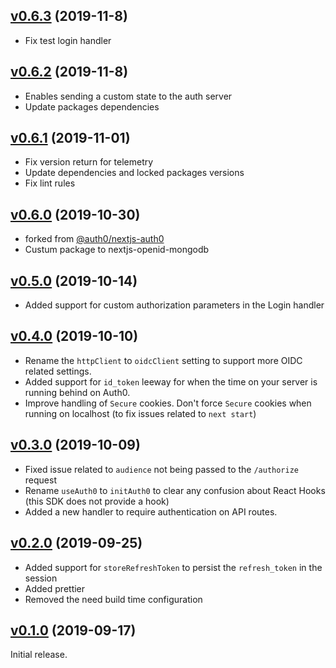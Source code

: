 ## [v0.6.3](https://github.com/ggallon/nextjs-openid-mongodb/tree/v0.6.3) (2019-11-8)

- Fix test login handler

## [v0.6.2](https://github.com/ggallon/nextjs-openid-mongodb/tree/v0.6.2) (2019-11-8)

- Enables sending a custom state to the auth server
- Update packages dependencies

## [v0.6.1](https://github.com/ggallon/nextjs-openid-mongodb/tree/v0.6.1) (2019-11-01)

- Fix version return for telemetry
- Update dependencies and locked packages versions
- Fix lint rules

## [v0.6.0](https://github.com/ggallon/nextjs-openid-mongodb/tree/v0.6.0) (2019-10-30)

- forked from [@auth0/nextjs-auth0](https://github.com/auth0/nextjs-auth0/)
- Custum package to nextjs-openid-mongodb

## [v0.5.0](https://github.com/ggallon/nextjs-openid-mongodb/tree/v0.5.0) (2019-10-14)

- Added support for custom authorization parameters in the Login handler

## [v0.4.0](https://github.com/ggallon/nextjs-openid-mongodb/tree/v0.4.0) (2019-10-10)

- Rename the `httpClient` to `oidcClient` setting to support more OIDC related settings.
- Added support for `id_token` leeway for when the time on your server is running behind on Auth0.
- Improve handling of `Secure` cookies. Don't force `Secure` cookies when running on localhost (to fix issues related to `next start`)

## [v0.3.0](https://github.com/ggallon/nextjs-openid-mongodb/tree/v0.3.0) (2019-10-09)

- Fixed issue related to `audience` not being passed to the `/authorize` request
- Rename `useAuth0` to `initAuth0` to clear any confusion about React Hooks (this SDK does not provide a hook)
- Added a new handler to require authentication on API routes.

## [v0.2.0](https://github.com/ggallon/nextjs-openid-mongodb/tree/v0.2.0) (2019-09-25)

- Added support for `storeRefreshToken` to persist the `refresh_token` in the session
- Added prettier
- Removed the need build time configuration

## [v0.1.0](https://github.com/ggallon/nextjs-openid-mongodb/tree/v0.1.0) (2019-09-17)

Initial release.
